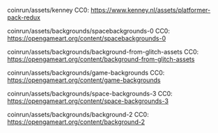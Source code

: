 coinrun/assets/kenney
CC0: https://www.kenney.nl/assets/platformer-pack-redux

coinrun/assets/backgrounds/spacebackgrounds-0
CC0: https://opengameart.org/content/spacebackgrounds-0

coinrun/assets/backgrounds/background-from-glitch-assets
CC0: https://opengameart.org/content/background-from-glitch-assets

coinrun/assets/backgrounds/game-backgrounds
CC0: https://opengameart.org/content/game-backgrounds

coinrun/assets/backgrounds/space-backgrounds-3
CC0: https://opengameart.org/content/space-backgrounds-3

coinrun/assets/backgrounds/background-2
CC0: https://opengameart.org/content/background-2